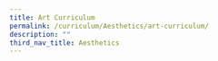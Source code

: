 ```yaml
---
title: Art Curriculum
permalink: /curriculum/Aesthetics/art-curriculum/
description: ""
third_nav_title: Aesthetics
---
```

